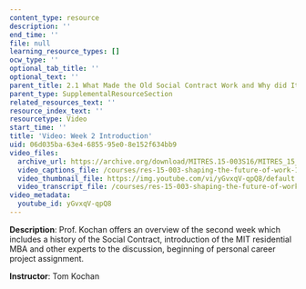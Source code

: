 ```yaml
---
content_type: resource
description: ''
end_time: ''
file: null
learning_resource_types: []
ocw_type: ''
optional_tab_title: ''
optional_text: ''
parent_title: 2.1 What Made the Old Social Contract Work and Why did It Break Down?
parent_type: SupplementalResourceSection
related_resources_text: ''
resource_index_text: ''
resourcetype: Video
start_time: ''
title: 'Video: Week 2 Introduction'
uid: 06d035ba-63e4-6855-95e0-8e152f634bb9
video_files:
  archive_url: https://archive.org/download/MITRES.15-003S16/MITRES_15_003S16_2-1-1_360p.mp4
  video_captions_file: /courses/res-15-003-shaping-the-future-of-work-15-662x-spring-2016/ec51f304636656ffa2bd88e63a95cb03_yGvxqV-qpQ8.vtt
  video_thumbnail_file: https://img.youtube.com/vi/yGvxqV-qpQ8/default.jpg
  video_transcript_file: /courses/res-15-003-shaping-the-future-of-work-15-662x-spring-2016/97edf3831965a5f3226edd49692ac747_yGvxqV-qpQ8.pdf
video_metadata:
  youtube_id: yGvxqV-qpQ8
---
```


**Description**: Prof. Kochan offers an overview of the second week which includes a history of the Social Contract, introduction of the MIT residential MBA and other experts to the discussion, beginning of personal career project assignment.

**Instructor**: Tom Kochan



